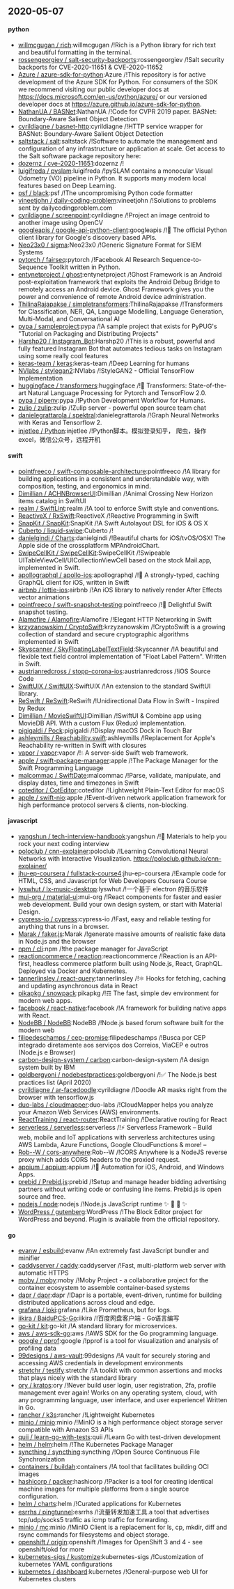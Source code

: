## 2020-05-07

#### python
* [willmcgugan / rich](https://github.com/willmcgugan/rich):willmcgugan /!Rich is a Python library for rich text and beautiful formatting in the terminal.
* [rossengeorgiev / salt-security-backports](https://github.com/rossengeorgiev/salt-security-backports):rossengeorgiev /!Salt security backports for CVE-2020-11651 & CVE-2020-11652
* [Azure / azure-sdk-for-python](https://github.com/Azure/azure-sdk-for-python):Azure /!This repository is for active development of the Azure SDK for Python. For consumers of the SDK we recommend visiting our public developer docs at https://docs.microsoft.com/en-us/python/azure/ or our versioned developer docs at https://azure.github.io/azure-sdk-for-python.
* [NathanUA / BASNet](https://github.com/NathanUA/BASNet):NathanUA /!Code for CVPR 2019 paper. BASNet: Boundary-Aware Salient Object Detection
* [cyrildiagne / basnet-http](https://github.com/cyrildiagne/basnet-http):cyrildiagne /!HTTP service wrapper for BASNet: Boundary-Aware Salient Object Detection
* [saltstack / salt](https://github.com/saltstack/salt):saltstack /!Software to automate the management and configuration of any infrastructure or application at scale. Get access to the Salt software package repository here:
* [dozernz / cve-2020-11651](https://github.com/dozernz/cve-2020-11651):dozernz /!
* [luigifreda / pyslam](https://github.com/luigifreda/pyslam):luigifreda /!pySLAM contains a monocular Visual Odometry (VO) pipeline in Python. It supports many modern local features based on Deep Learning.
* [psf / black](https://github.com/psf/black):psf /!The uncompromising Python code formatter
* [vineetjohn / daily-coding-problem](https://github.com/vineetjohn/daily-coding-problem):vineetjohn /!Solutions to problems sent by dailycodingproblem.com
* [cyrildiagne / screenpoint](https://github.com/cyrildiagne/screenpoint):cyrildiagne /!Project an image centroid to another image using OpenCV
* [googleapis / google-api-python-client](https://github.com/googleapis/google-api-python-client):googleapis /!🐍
The official Python client library for Google's discovery based APIs.
* [Neo23x0 / sigma](https://github.com/Neo23x0/sigma):Neo23x0 /!Generic Signature Format for SIEM Systems
* [pytorch / fairseq](https://github.com/pytorch/fairseq):pytorch /!Facebook AI Research Sequence-to-Sequence Toolkit written in Python.
* [entynetproject / ghost](https://github.com/entynetproject/ghost):entynetproject /!Ghost Framework is an Android post-exploitation framework that exploits the Android Debug Bridge to remotely access an Android device. Ghost Framework gives you the power and convenience of remote Android device administration.
* [ThilinaRajapakse / simpletransformers](https://github.com/ThilinaRajapakse/simpletransformers):ThilinaRajapakse /!Transformers for Classification, NER, QA, Language Modelling, Language Generation, Multi-Modal, and Conversational AI
* [pypa / sampleproject](https://github.com/pypa/sampleproject):pypa /!A sample project that exists for PyPUG's "Tutorial on Packaging and Distributing Projects"
* [Harshp20 / Instagram_Bot](https://github.com/Harshp20/Instagram_Bot):Harshp20 /!This is a robust, powerful and fully featured Instagram Bot that automates tedious tasks on Instagram using some really cool features
* [keras-team / keras](https://github.com/keras-team/keras):keras-team /!Deep Learning for humans
* [NVlabs / stylegan2](https://github.com/NVlabs/stylegan2):NVlabs /!StyleGAN2 - Official TensorFlow Implementation
* [huggingface / transformers](https://github.com/huggingface/transformers):huggingface /!🤗
Transformers: State-of-the-art Natural Language Processing for Pytorch and TensorFlow 2.0.
* [pypa / pipenv](https://github.com/pypa/pipenv):pypa /!Python Development Workflow for Humans.
* [zulip / zulip](https://github.com/zulip/zulip):zulip /!Zulip server - powerful open source team chat
* [danielegrattarola / spektral](https://github.com/danielegrattarola/spektral):danielegrattarola /!Graph Neural Networks with Keras and Tensorflow 2.
* [injetlee / Python](https://github.com/injetlee/Python):injetlee /!Python脚本。模拟登录知乎， 爬虫，操作excel，微信公众号，远程开机

#### swift
* [pointfreeco / swift-composable-architecture](https://github.com/pointfreeco/swift-composable-architecture):pointfreeco /!A library for building applications in a consistent and understandable way, with composition, testing, and ergonomics in mind.
* [Dimillian / ACHNBrowserUI](https://github.com/Dimillian/ACHNBrowserUI):Dimillian /!Animal Crossing New Horizon items catalog in SwiftUI
* [realm / SwiftLint](https://github.com/realm/SwiftLint):realm /!A tool to enforce Swift style and conventions.
* [ReactiveX / RxSwift](https://github.com/ReactiveX/RxSwift):ReactiveX /!Reactive Programming in Swift
* [SnapKit / SnapKit](https://github.com/SnapKit/SnapKit):SnapKit /!A Swift Autolayout DSL for iOS & OS X
* [Cuberto / liquid-swipe](https://github.com/Cuberto/liquid-swipe):Cuberto /!
* [danielgindi / Charts](https://github.com/danielgindi/Charts):danielgindi /!Beautiful charts for iOS/tvOS/OSX! The Apple side of the crossplatform MPAndroidChart.
* [SwipeCellKit / SwipeCellKit](https://github.com/SwipeCellKit/SwipeCellKit):SwipeCellKit /!Swipeable UITableViewCell/UICollectionViewCell based on the stock Mail.app, implemented in Swift.
* [apollographql / apollo-ios](https://github.com/apollographql/apollo-ios):apollographql /!📱
A strongly-typed, caching GraphQL client for iOS, written in Swift
* [airbnb / lottie-ios](https://github.com/airbnb/lottie-ios):airbnb /!An iOS library to natively render After Effects vector animations
* [pointfreeco / swift-snapshot-testing](https://github.com/pointfreeco/swift-snapshot-testing):pointfreeco /!📸
Delightful Swift snapshot testing.
* [Alamofire / Alamofire](https://github.com/Alamofire/Alamofire):Alamofire /!Elegant HTTP Networking in Swift
* [krzyzanowskim / CryptoSwift](https://github.com/krzyzanowskim/CryptoSwift):krzyzanowskim /!CryptoSwift is a growing collection of standard and secure cryptographic algorithms implemented in Swift
* [Skyscanner / SkyFloatingLabelTextField](https://github.com/Skyscanner/SkyFloatingLabelTextField):Skyscanner /!A beautiful and flexible text field control implementation of "Float Label Pattern". Written in Swift.
* [austrianredcross / stopp-corona-ios](https://github.com/austrianredcross/stopp-corona-ios):austrianredcross /!iOS Source Code
* [SwiftUIX / SwiftUIX](https://github.com/SwiftUIX/SwiftUIX):SwiftUIX /!An extension to the standard SwiftUI library.
* [ReSwift / ReSwift](https://github.com/ReSwift/ReSwift):ReSwift /!Unidirectional Data Flow in Swift - Inspired by Redux
* [Dimillian / MovieSwiftUI](https://github.com/Dimillian/MovieSwiftUI):Dimillian /!SwiftUI & Combine app using MovieDB API. With a custom Flux (Redux) implementation.
* [pigigaldi / Pock](https://github.com/pigigaldi/Pock):pigigaldi /!Display macOS Dock in Touch Bar
* [ashleymills / Reachability.swift](https://github.com/ashleymills/Reachability.swift):ashleymills /!Replacement for Apple's Reachability re-written in Swift with closures
* [vapor / vapor](https://github.com/vapor/vapor):vapor /!💧
A server-side Swift web framework.
* [apple / swift-package-manager](https://github.com/apple/swift-package-manager):apple /!The Package Manager for the Swift Programming Language
* [malcommac / SwiftDate](https://github.com/malcommac/SwiftDate):malcommac /!Parse, validate, manipulate, and display dates, time and timezones in Swift
* [coteditor / CotEditor](https://github.com/coteditor/CotEditor):coteditor /!Lightweight Plain-Text Editor for macOS
* [apple / swift-nio](https://github.com/apple/swift-nio):apple /!Event-driven network application framework for high performance protocol servers & clients, non-blocking.

#### javascript
* [yangshun / tech-interview-handbook](https://github.com/yangshun/tech-interview-handbook):yangshun /!💯
Materials to help you rock your next coding interview
* [poloclub / cnn-explainer](https://github.com/poloclub/cnn-explainer):poloclub /!Learning Convolutional Neural Networks with Interactive Visualization. https://poloclub.github.io/cnn-explainer/
* [jhu-ep-coursera / fullstack-course4](https://github.com/jhu-ep-coursera/fullstack-course4):jhu-ep-coursera /!Example code for HTML, CSS, and Javascript for Web Developers Coursera Course
* [lyswhut / lx-music-desktop](https://github.com/lyswhut/lx-music-desktop):lyswhut /!一个基于 electron 的音乐软件
* [mui-org / material-ui](https://github.com/mui-org/material-ui):mui-org /!React components for faster and easier web development. Build your own design system, or start with Material Design.
* [cypress-io / cypress](https://github.com/cypress-io/cypress):cypress-io /!Fast, easy and reliable testing for anything that runs in a browser.
* [Marak / faker.js](https://github.com/Marak/faker.js):Marak /!generate massive amounts of realistic fake data in Node.js and the browser
* [npm / cli](https://github.com/npm/cli):npm /!the package manager for JavaScript
* [reactioncommerce / reaction](https://github.com/reactioncommerce/reaction):reactioncommerce /!Reaction is an API-first, headless commerce platform built using Node.js, React, GraphQL. Deployed via Docker and Kubernetes.
* [tannerlinsley / react-query](https://github.com/tannerlinsley/react-query):tannerlinsley /!⚛️
Hooks for fetching, caching and updating asynchronous data in React
* [pikapkg / snowpack](https://github.com/pikapkg/snowpack):pikapkg /!☶ The fast, simple dev environment for modern web apps.
* [facebook / react-native](https://github.com/facebook/react-native):facebook /!A framework for building native apps with React.
* [NodeBB / NodeBB](https://github.com/NodeBB/NodeBB):NodeBB /!Node.js based forum software built for the modern web
* [filipedeschamps / cep-promise](https://github.com/filipedeschamps/cep-promise):filipedeschamps /!Busca por CEP integrado diretamente aos serviços dos Correios, ViaCEP e outros (Node.js e Browser)
* [carbon-design-system / carbon](https://github.com/carbon-design-system/carbon):carbon-design-system /!A design system built by IBM
* [goldbergyoni / nodebestpractices](https://github.com/goldbergyoni/nodebestpractices):goldbergyoni /!✅
The Node.js best practices list (April 2020)
* [cyrildiagne / ar-facedoodle](https://github.com/cyrildiagne/ar-facedoodle):cyrildiagne /!Doodle AR masks right from the browser with tensorflow.js
* [duo-labs / cloudmapper](https://github.com/duo-labs/cloudmapper):duo-labs /!CloudMapper helps you analyze your Amazon Web Services (AWS) environments.
* [ReactTraining / react-router](https://github.com/ReactTraining/react-router):ReactTraining /!Declarative routing for React
* [serverless / serverless](https://github.com/serverless/serverless):serverless /!⚡
Serverless Framework – Build web, mobile and IoT applications with serverless architectures using AWS Lambda, Azure Functions, Google CloudFunctions & more! –
* [Rob--W / cors-anywhere](https://github.com/Rob--W/cors-anywhere):Rob--W /!CORS Anywhere is a NodeJS reverse proxy which adds CORS headers to the proxied request.
* [appium / appium](https://github.com/appium/appium):appium /!📱
Automation for iOS, Android, and Windows Apps.
* [prebid / Prebid.js](https://github.com/prebid/Prebid.js):prebid /!Setup and manage header bidding advertising partners without writing code or confusing line items. Prebid.js is open source and free.
* [nodejs / node](https://github.com/nodejs/node):nodejs /!Node.js JavaScript runtime
✨
🐢
🚀
✨
* [WordPress / gutenberg](https://github.com/WordPress/gutenberg):WordPress /!The Block Editor project for WordPress and beyond. Plugin is available from the official repository.

#### go
* [evanw / esbuild](https://github.com/evanw/esbuild):evanw /!An extremely fast JavaScript bundler and minifier
* [caddyserver / caddy](https://github.com/caddyserver/caddy):caddyserver /!Fast, multi-platform web server with automatic HTTPS
* [moby / moby](https://github.com/moby/moby):moby /!Moby Project - a collaborative project for the container ecosystem to assemble container-based systems
* [dapr / dapr](https://github.com/dapr/dapr):dapr /!Dapr is a portable, event-driven, runtime for building distributed applications across cloud and edge.
* [grafana / loki](https://github.com/grafana/loki):grafana /!Like Prometheus, but for logs.
* [iikira / BaiduPCS-Go](https://github.com/iikira/BaiduPCS-Go):iikira /!百度网盘客户端 - Go语言编写
* [go-kit / kit](https://github.com/go-kit/kit):go-kit /!A standard library for microservices.
* [aws / aws-sdk-go](https://github.com/aws/aws-sdk-go):aws /!AWS SDK for the Go programming language.
* [google / pprof](https://github.com/google/pprof):google /!pprof is a tool for visualization and analysis of profiling data
* [99designs / aws-vault](https://github.com/99designs/aws-vault):99designs /!A vault for securely storing and accessing AWS credentials in development environments
* [stretchr / testify](https://github.com/stretchr/testify):stretchr /!A toolkit with common assertions and mocks that plays nicely with the standard library
* [ory / kratos](https://github.com/ory/kratos):ory /!Never build user login, user registration, 2fa, profile management ever again! Works on any operating system, cloud, with any programming language, user interface, and user experience! Written in Go.
* [rancher / k3s](https://github.com/rancher/k3s):rancher /!Lightweight Kubernetes
* [minio / minio](https://github.com/minio/minio):minio /!MinIO is a high performance object storage server compatible with Amazon S3 APIs
* [quii / learn-go-with-tests](https://github.com/quii/learn-go-with-tests):quii /!Learn Go with test-driven development
* [helm / helm](https://github.com/helm/helm):helm /!The Kubernetes Package Manager
* [syncthing / syncthing](https://github.com/syncthing/syncthing):syncthing /!Open Source Continuous File Synchronization
* [containers / buildah](https://github.com/containers/buildah):containers /!A tool that facilitates building OCI images
* [hashicorp / packer](https://github.com/hashicorp/packer):hashicorp /!Packer is a tool for creating identical machine images for multiple platforms from a single source configuration.
* [helm / charts](https://github.com/helm/charts):helm /!Curated applications for Kubernetes
* [esrrhs / pingtunnel](https://github.com/esrrhs/pingtunnel):esrrhs /!流量转发加速工具.a tool that advertises tcp/udp/socks5 traffic as icmp traffic for forwarding.
* [minio / mc](https://github.com/minio/mc):minio /!MinIO Client is a replacement for ls, cp, mkdir, diff and rsync commands for filesystems and object storage.
* [openshift / origin](https://github.com/openshift/origin):openshift /!Images for OpenShift 3 and 4 - see openshift/okd for more
* [kubernetes-sigs / kustomize](https://github.com/kubernetes-sigs/kustomize):kubernetes-sigs /!Customization of kubernetes YAML configurations
* [kubernetes / dashboard](https://github.com/kubernetes/dashboard):kubernetes /!General-purpose web UI for Kubernetes clusters
